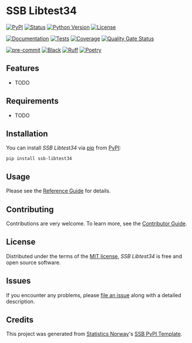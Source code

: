 # SSB Libtest34

[![PyPI](https://img.shields.io/pypi/v/ssb-libtest34.svg)][pypi status]
[![Status](https://img.shields.io/pypi/status/ssb-libtest34.svg)][pypi status]
[![Python Version](https://img.shields.io/pypi/pyversions/ssb-libtest34)][pypi status]
[![License](https://img.shields.io/pypi/l/ssb-libtest34)][license]

[![Documentation](https://github.com/statisticsnorway/ssb-libtest34/actions/workflows/docs.yml/badge.svg)][documentation]
[![Tests](https://github.com/statisticsnorway/ssb-libtest34/actions/workflows/tests.yml/badge.svg)][tests]
[![Coverage](https://sonarcloud.io/api/project_badges/measure?project=statisticsnorway_ssb-libtest34&metric=coverage)][sonarcov]
[![Quality Gate Status](https://sonarcloud.io/api/project_badges/measure?project=statisticsnorway_ssb-libtest34&metric=alert_status)][sonarquality]

[![pre-commit](https://img.shields.io/badge/pre--commit-enabled-brightgreen?logo=pre-commit&logoColor=white)][pre-commit]
[![Black](https://img.shields.io/badge/code%20style-black-000000.svg)][black]
[![Ruff](https://img.shields.io/endpoint?url=https://raw.githubusercontent.com/astral-sh/ruff/main/assets/badge/v2.json)](https://github.com/astral-sh/ruff)
[![Poetry](https://img.shields.io/endpoint?url=https://python-poetry.org/badge/v0.json)][poetry]

[pypi status]: https://pypi.org/project/ssb-libtest34/
[documentation]: https://statisticsnorway.github.io/ssb-libtest34
[tests]: https://github.com/statisticsnorway/ssb-libtest34/actions?workflow=Tests

[sonarcov]: https://sonarcloud.io/summary/overall?id=statisticsnorway_ssb-libtest34
[sonarquality]: https://sonarcloud.io/summary/overall?id=statisticsnorway_ssb-libtest34
[pre-commit]: https://github.com/pre-commit/pre-commit
[black]: https://github.com/psf/black
[poetry]: https://python-poetry.org/

## Features

- TODO

## Requirements

- TODO

## Installation

You can install _SSB Libtest34_ via [pip] from [PyPI]:

```console
pip install ssb-libtest34
```

## Usage

Please see the [Reference Guide] for details.

## Contributing

Contributions are very welcome.
To learn more, see the [Contributor Guide].

## License

Distributed under the terms of the [MIT license][license],
_SSB Libtest34_ is free and open source software.

## Issues

If you encounter any problems,
please [file an issue] along with a detailed description.

## Credits

This project was generated from [Statistics Norway]'s [SSB PyPI Template].

[statistics norway]: https://www.ssb.no/en
[pypi]: https://pypi.org/
[ssb pypi template]: https://github.com/statisticsnorway/ssb-pypitemplate
[file an issue]: https://github.com/statisticsnorway/ssb-libtest34/issues
[pip]: https://pip.pypa.io/

<!-- github-only -->

[license]: https://github.com/statisticsnorway/ssb-libtest34/blob/main/LICENSE
[contributor guide]: https://github.com/statisticsnorway/ssb-libtest34/blob/main/CONTRIBUTING.md
[reference guide]: https://statisticsnorway.github.io/ssb-libtest34/reference.html
